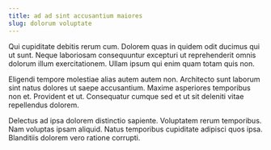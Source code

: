 ```yaml
---
title: ad ad sint accusantium maiores
slug: dolorum voluptate
---
```


Qui cupiditate debitis rerum cum. Dolorem quas in quidem odit ducimus qui ut sunt. Neque laboriosam consequuntur excepturi ut reprehenderit omnis dolorum illum exercitationem. Ullam ipsum qui enim quam totam quis non.

Eligendi tempore molestiae alias autem autem non. Architecto sunt laborum sint natus dolores ut saepe accusantium. Maxime asperiores temporibus non et. Provident et ut. Consequatur cumque sed et ut sit deleniti vitae repellendus dolorem.

Delectus ad ipsa dolorem distinctio sapiente. Voluptatem rerum temporibus. Nam voluptas ipsam aliquid. Natus temporibus cupiditate adipisci quos ipsa. Blanditiis dolorem vero ratione corrupti.
